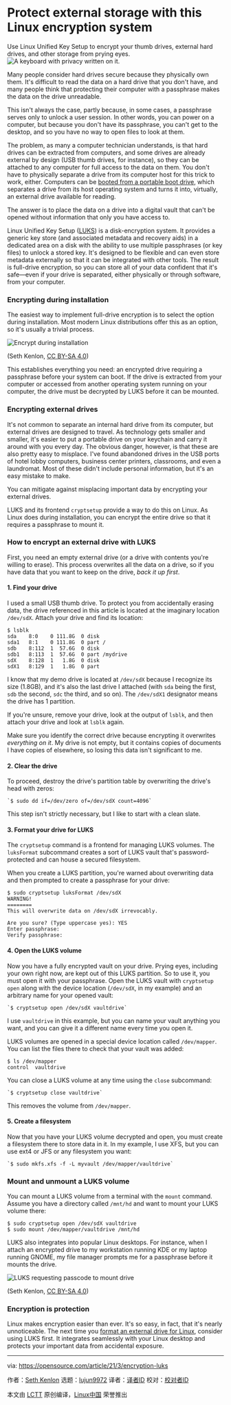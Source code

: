 [#]: subject: (Protect external storage with this Linux encryption system)
[#]: via: (https://opensource.com/article/21/3/encryption-luks)
[#]: author: (Seth Kenlon https://opensource.com/users/seth)
[#]: collector: (lujun9972)
[#]: translator: ( )
[#]: reviewer: ( )
[#]: publisher: ( )
[#]: url: ( )

Protect external storage with this Linux encryption system
======
Use Linux Unified Key Setup to encrypt your thumb drives, external hard
drives, and other storage from prying eyes.
![A keyboard with privacy written on it.][1]

Many people consider hard drives secure because they physically own them. It's difficult to read the data on a hard drive that you don't have, and many people think that protecting their computer with a passphrase makes the data on the drive unreadable.

This isn't always the case, partly because, in some cases, a passphrase serves only to unlock a user session. In other words, you can power on a computer, but because you don't have its passphrase, you can't get to the desktop, and so you have no way to open files to look at them.

The problem, as many a computer technician understands, is that hard drives can be extracted from computers, and some drives are already external by design (USB thumb drives, for instance), so they can be attached to any computer for full access to the data on them. You don't have to physically separate a drive from its computer host for this trick to work, either. Computers can be [booted from a portable boot drive][2], which separates a drive from its host operating system and turns it into, virtually, an external drive available for reading.

The answer is to place the data on a drive into a digital vault that can't be opened without information that only you have access to.

Linux Unified Key Setup ([LUKS][3]) is a disk-encryption system. It provides a generic key store (and associated metadata and recovery aids) in a dedicated area on a disk with the ability to use multiple passphrases (or key files) to unlock a stored key. It's designed to be flexible and can even store metadata externally so that it can be integrated with other tools. The result is full-drive encryption, so you can store all of your data confident that it's safe—even if your drive is separated, either physically or through software, from your computer.

### Encrypting during installation

The easiest way to implement full-drive encryption is to select the option during installation. Most modern Linux distributions offer this as an option, so it's usually a trivial process.

![Encrypt during installation][4]

(Seth Kenlon, [CC BY-SA 4.0][5])

This establishes everything you need: an encrypted drive requiring a passphrase before your system can boot. If the drive is extracted from your computer or accessed from another operating system running on your computer, the drive must be decrypted by LUKS before it can be mounted.

### Encrypting external drives

It's not common to separate an internal hard drive from its computer, but external drives are designed to travel. As technology gets smaller and smaller, it's easier to put a portable drive on your keychain and carry it around with you every day. The obvious danger, however, is that these are also pretty easy to misplace. I've found abandoned drives in the USB ports of hotel lobby computers, business center printers, classrooms, and even a laundromat. Most of these didn't include personal information, but it's an easy mistake to make.

You can mitigate against misplacing important data by encrypting your external drives.

LUKS and its frontend `cryptsetup` provide a way to do this on Linux. As Linux does during installation, you can encrypt the entire drive so that it requires a passphrase to mount it.

### How to encrypt an external drive with LUKS

First, you need an empty external drive (or a drive with contents you're willing to erase). This process overwrites all the data on a drive, so if you have data that you want to keep on the drive, _back it up first_.

#### 1\. Find your drive

I used a small USB thumb drive. To protect you from accidentally erasing data, the drive referenced in this article is located at the imaginary location `/dev/sdX`. Attach your drive and find its location:


```
$ lsblk
sda    8:0    0 111.8G  0 disk
sda1   8:1    0 111.8G  0 part /
sdb    8:112  1  57.6G  0 disk
sdb1   8:113  1  57.6G  0 part /mydrive
sdX    8:128  1   1.8G  0 disk
sdX1   8:129  1   1.8G  0 part
```

I know that my demo drive is located at `/dev/sdX` because I recognize its size (1.8GB), and it's also the last drive I attached (with `sda` being the first, `sdb` the second, `sdc` the third, and so on). The `/dev/sdX1` designator means the drive has 1 partition.

If you're unsure, remove your drive, look at the output of `lsblk`, and then attach your drive and look at `lsblk` again.

Make sure you identify the correct drive because encrypting it overwrites _everything on it_. My drive is not empty, but it contains copies of documents I have copies of elsewhere, so losing this data isn't significant to me.

#### 2\. Clear the drive

To proceed, destroy the drive's partition table by overwriting the drive's head with zeros:


```
`$ sudo dd if=/dev/zero of=/dev/sdX count=4096`
```

This step isn't strictly necessary, but I like to start with a clean slate.

#### 3\. Format your drive for LUKS

The `cryptsetup` command is a frontend for managing LUKS volumes. The `luksFormat` subcommand creates a sort of LUKS vault that's password-protected and can house a secured filesystem.

When you create a LUKS partition, you're warned about overwriting data and then prompted to create a passphrase for your drive:


```
$ sudo cryptsetup luksFormat /dev/sdX
WARNING!
========
This will overwrite data on /dev/sdX irrevocably.

Are you sure? (Type uppercase yes): YES
Enter passphrase:
Verify passphrase:
```

#### 4\. Open the LUKS volume

Now you have a fully encrypted vault on your drive. Prying eyes, including your own right now, are kept out of this LUKS partition. So to use it, you must open it with your passphrase. Open the LUKS vault with `cryptsetup open` along with the device location (`/dev/sdX`, in my example) and an arbitrary name for your opened vault:


```
`$ cryptsetup open /dev/sdX vaultdrive`
```

I use `vaultdrive` in this example, but you can name your vault anything you want, and you can give it a different name every time you open it.

LUKS volumes are opened in a special device location called `/dev/mapper`. You can list the files there to check that your vault was added:


```
$ ls /dev/mapper
control  vaultdrive
```

You can close a LUKS volume at any time using the `close` subcommand:


```
`$ cryptsetup close vaultdrive`
```

This removes the volume from `/dev/mapper`.

#### 5\. Create a filesystem

Now that you have your LUKS volume decrypted and open, you must create a filesystem there to store data in it. In my example, I use XFS, but you can use ext4 or JFS or any filesystem you want:


```
`$ sudo mkfs.xfs -f -L myvault /dev/mapper/vaultdrive`
```

### Mount and unmount a LUKS volume

You can mount a LUKS volume from a terminal with the `mount` command. Assume you have a directory called `/mnt/hd` and want to mount your LUKS volume there:


```
$ sudo cryptsetup open /dev/sdX vaultdrive
$ sudo mount /dev/mapper/vaultdrive /mnt/hd
```

LUKS also integrates into popular Linux desktops. For instance, when I attach an encrypted drive to my workstation running KDE or my laptop running GNOME, my file manager prompts me for a passphrase before it mounts the drive.

![LUKS requesting passcode to mount drive][6]

(Seth Kenlon, [CC BY-SA 4.0][5])

### Encryption is protection

Linux makes encryption easier than ever. It's so easy, in fact, that it's nearly unnoticeable. The next time you [format an external drive for Linux][7], consider using LUKS first. It integrates seamlessly with your Linux desktop and protects your important data from accidental exposure.

--------------------------------------------------------------------------------

via: https://opensource.com/article/21/3/encryption-luks

作者：[Seth Kenlon][a]
选题：[lujun9972][b]
译者：[译者ID](https://github.com/译者ID)
校对：[校对者ID](https://github.com/校对者ID)

本文由 [LCTT](https://github.com/LCTT/TranslateProject) 原创编译，[Linux中国](https://linux.cn/) 荣誉推出

[a]: https://opensource.com/users/seth
[b]: https://github.com/lujun9972
[1]: https://opensource.com/sites/default/files/styles/image-full-size/public/lead-images/privacy_keyboard_security.jpg?itok=vZ9jFdK_ (A keyboard with privacy written on it.)
[2]: https://opensource.com/article/19/6/linux-distros-to-try
[3]: https://gitlab.com/cryptsetup/cryptsetup/blob/master/README.md
[4]: https://opensource.com/sites/default/files/uploads/centos8-install-encrypt.jpg (Encrypt during installation)
[5]: https://creativecommons.org/licenses/by-sa/4.0/
[6]: https://opensource.com/sites/default/files/uploads/luks-mount-gui.png (LUKS requesting passcode to mount drive)
[7]: https://opensource.com/article/18/11/partition-format-drive-linux
